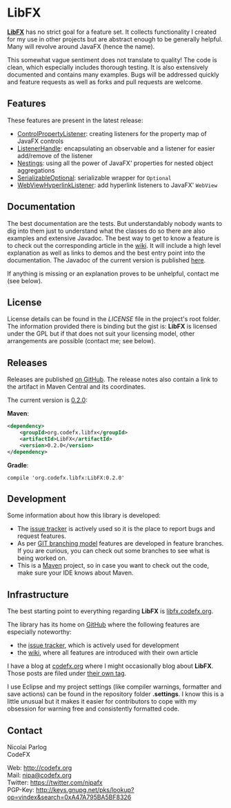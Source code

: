 # LibFX

**[LibFX](http://libfx.codefx.org)** has no strict goal for a feature set. It collects functionality I created for my use in other projects but are abstract enough to be generally helpful. Many will revolve around JavaFX (hence the name).

This somewhat vague sentiment does not translate to quality! The code is clean, which especially includes thorough testing. It is also extensively documented and contains many examples. Bugs will be addressed quickly and feature requests as well as forks and pull requests are welcome.

## Features

These features are present in the latest release:

* [ControlPropertyListener](https://github.com/CodeFX-org/LibFX/wiki/ControlPropertyListener): creating listeners for the property map of JavaFX controls
* [ListenerHandle](https://github.com/CodeFX-org/LibFX/wiki/ListenerHandle): encapsulating an observable and a listener for easier add/remove of the listener
* [Nestings](https://github.com/CodeFX-org/LibFX/wiki/Nestings): using all the power of JavaFX' properties for nested object aggregations
* [SerializableOptional](https://github.com/CodeFX-org/LibFX/wiki/SerializableOptional): serializable wrapper for `Optional`
* [WebViewHyperlinkListener](https://github.com/CodeFX-org/LibFX/wiki/WebViewHyperlinkListener): add hyperlink listeners to JavaFX' `WebView`


## Documentation

The best documentation are the tests. But understandably nobody wants to dig into them just to understand what the classes do so there are also examples and extensive Javadoc. The best way to get to know a feature is to check out the corresponding article in the [wiki](https://github.com/CodeFX-org/LibFX/wiki). It will include a high level explanation as well as links to demos and the best entry point into the documentation. The Javadoc of the current version is published [here](http://libfx.codefx.org/javadoc).

If anything is missing or an explanation proves to be unhelpful, contact me (see below).

## License

License details can be found in the *LICENSE* file in the project's root folder. The information provided there is binding but the gist is: **LibFX** is licensed under the GPL but if that does not suit your licensing model, other arrangements are possible (contact me; see below).

## Releases

Releases are published [on GitHub](https://github.com/CodeFX-org/LibFX/releases). The release notes also contain a link to the artifact in Maven Central and its coordinates.

The current version is [0.2.0](http://search.maven.org/#artifactdetails|org.codefx.libfx|LibFX|0.2.0|jar):

**Maven**:

``` XML
<dependency>
    <groupId>org.codefx.libfx</groupId>
    <artifactId>LibFX</artifactId>
    <version>0.2.0</version>
</dependency>
``` 

**Gradle**:

```
compile 'org.codefx.libfx:LibFX:0.2.0'
```

## Development

Some information about how this library is developed:

* The [issue tracker](https://github.com/CodeFX-org/LibFX/issues) is actively used so it is the place to report bugs and request features.
* As per [GIT branching model](http://nvie.com/posts/a-successful-git-branching-model/) features are developed in feature branches. If you are curious, you can check out some branches to see what is being worked on.
* This is a [Maven](http://maven.apache.org/) project, so in case you want to check out the code, make sure your IDE knows about Maven.

## Infrastructure

The best starting point to everything regarding **LibFX** is [libfx.codefx.org](http://libfx.codefx.org).

The library has its home on [GitHub](https://github.com/CodeFX-org/LibFX) where the following features are especially noteworthy:
* the [issue tracker](https://github.com/CodeFX-org/LibFX/issues), which is actively used for development
* the [wiki](https://github.com/CodeFX-org/LibFX/wiki), where all features are introduced with their own article

I have a blog at [codefx.org](http://blog.codefx.org) where I might occasionally blog about **LibFX**. Those posts are filed under [their own tag](http://blog.codefx.org/tag/libfx/).

I use Eclipse and my project settings (like compiler warnings, formatter and save actions) can be found in the repository folder **.settings**. I know this is a little unusual but it makes it easier for contributors to cope with my obsession for warning free and consistently formatted code.

## Contact

Nicolai Parlog <br>
CodeFX

Web: http://codefx.org <br>
Mail: nipa@codefx.org <br>
Twitter: https://twitter.com/nipafx<br>
PGP-Key: http://keys.gnupg.net/pks/lookup?op=vindex&search=0xA47A795BA5BF8326 <br>
